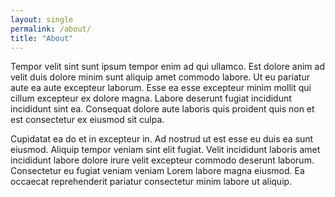 ```yaml
---
layout: single
permalink: /about/
title: "About"
---
```


Tempor velit sint sunt ipsum tempor enim ad qui ullamco. Est dolore anim ad
velit duis dolore minim sunt aliquip amet commodo labore. Ut eu pariatur aute
ea aute excepteur laborum. Esse ea esse excepteur minim mollit qui cillum
excepteur ex dolore magna. Labore deserunt fugiat incididunt incididunt sint
ea. Consequat dolore aute laboris quis proident quis non et est consectetur ex
eiusmod sit culpa.

Cupidatat ea do et in excepteur in. Ad nostrud ut est esse eu duis ea sunt
eiusmod. Aliquip tempor veniam sint elit fugiat. Velit incididunt laboris amet
incididunt labore dolore irure velit excepteur commodo deserunt laborum.
Consectetur eu fugiat veniam veniam Lorem labore magna eiusmod. Ea occaecat
reprehenderit pariatur consectetur minim labore ut aliquip.
